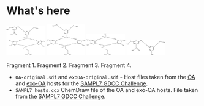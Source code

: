 # What's here

<img src="./images/OA-fragment-1.png" width=20% height=20%> <img src="./images/OA-fragment-2.png" width=20% height=20%> <img src="./images/OA-fragment-3.png" width=20% height=20%> <img src="./images/OA-fragment-4.png" width=20% height=20%>

Fragment 1.     Fragment 2.     Fragment 3.     Fragment 4.


- `OA-original.sdf` and `exoOA-original.sdf` - Host files taken from the [OA](https://github.com/samplchallenges/SAMPL7/blob/master/host_guest/GDCC_and_guests/host_files/OA.sdf) and [exo-OA](https://github.com/samplchallenges/SAMPL7/blob/master/host_guest/GDCC_and_guests/host_files/exoOA.sdf) hosts for the [SAMPL7 GDCC Challenge](https://github.com/samplchallenges/SAMPL7/tree/master/host_guest/GDCC_and_guests/host_files).
- `SAMPL7_hosts.cdx` ChemDraw file of the OA and exo-OA hosts. File taken from the [SAMPL7 GDCC Challenge](https://github.com/samplchallenges/SAMPL7/tree/master/host_guest/GDCC_and_guests/host_files).
